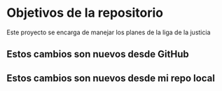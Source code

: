 # Objetivos de la repositorio

Este proyecto se encarga de manejar los planes de la liga de la justicia


## Estos cambios son nuevos desde GitHub
## Estos cambios son nuevos desde mi repo local
